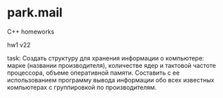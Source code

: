 # park.mail
C++ homeworks

hw1
v22

task:
Создать структуру для хранения информации о компьютере: марке (названии производителя), количестве ядер и тактовой частоте процессора, объеме оперативной памяти. Составить с ее использованием программу вывода информации обо всех известных компьютерах с группировкой по производителям.

